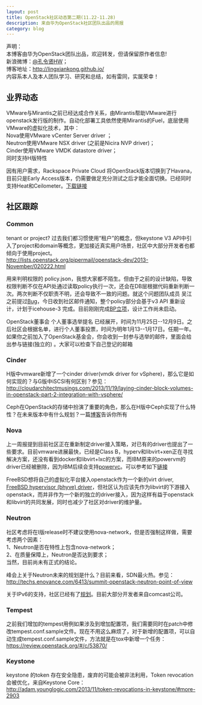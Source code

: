 ```yaml
---
layout: post
title: OpenStack社区动态第二期(11.22-11.28)
description: 来自华为OpenStack社区团队出品的周报
category: blog
---
```


声明：  
本博客由华为OpenStack团队出品，欢迎转发，但请保留原作者信息!  
新浪微博：[@孔令贤HW](http://weibo.com/lingxiankong)；  
博客地址：<http://lingxiankong.github.io/>  
内容系本人及本人团队学习、研究和总结，如有雷同，实属荣幸！

## 业界动态
VMware与Mirantis之前已经达成合作关系，由Mirantis帮助VMware进行openstack发行版的制作。自动化部署工具依然使用Mirantis的Fuel，底层使用VMware的虚拟化技术，其中：  
Nova使用VMware vCenter Server driver ；  
Neutron使用VMware NSX driver (之前是Nicira NVP driver)；  
Cinder使用VMware VMDK datastore driver；  
同时支持H版特性

因有用户需求，Rackspace Private Cloud 将OpenStack版本切换到了Havana，目前只是Early Access版本，仍需要做足充分测试之后才能全面切换。已经同时支持Heat和Ceilometer。[下载链接](http://www.rackspace.com/cloud/private/openstack_software/)

## 社区跟踪

### Common
tenant or project? 过去我们都习惯使用“租户”的概念，但keystone V3 API中引入了project和domain等概念，更加接近真实用户场景，社区中大部分开发者也都倾向于使用project。  
<http://lists.openstack.org/pipermail/openstack-dev/2013-November/020222.html>

用来判明权限的 policy.json，我想大家都不陌生。但由于之前的设计缺陷，导致权限判断不仅在API处通过读取policy执行一次，还会在DB层根据代码重新判断一次。两次判断不仅职责不明，还会导致不一致的问题。就这个问题团队成员 吴江 之前提过[Bug](https://bugs.launchpad.net/bugs/1240831)，今日收到社区邮件通知，整个policy部分会基于v3 API 重新设计，计划于icehouse-3 完成。目前刚刚完成[BP立项](https://blueprints.launchpad.net/nova/+spec/v3-api-policy)，设计工作尚未启动。

OpenStack董事会 个人董事选举提名 已经展开，时间为11月25日--12月9日。之后社区会根据名单，进行个人董事投票，时间为明年1月13--1月17日。任期一年。  
如果你之前加入了OpenStack基金会，你会收到一封参与选举的邮件，里面会给出参与链接(独立的) 。大家可以检查下自己登记的邮箱

### Cinder
H版中vmware新增了一个cinder driver(vmdk driver for vSphere)，那么它是如何实现的？与G版中iSCSI有何区别？参见：  
<http://cloudarchitectmusings.com/2013/11/19/laying-cinder-block-volumes-in-openstack-part-2-integration-with-vsphere/>  

Ceph在OpenStack的存储中扮演了重要的角色，那么在H版中Ceph实现了什么特性？在未来版本中有什么规划？一篇[博客](http://techs.enovance.com/6424/back-from-the-summit-cephopenstack-integration)告诉你所有

### Nova
上一周报提到目前社区正在重新制定driver接入策略，对已有的driver也提出了一些要求。目前vmware进展最快，已经是Class B，hyperv和libvirt+xen正在寻找解决方案，还没有看到docker和libvirt+lxc的方案，而IBM原来的powervm的driver已经被删除，因为IBM后续会支持[powervc](https://review.openstack.org/#/c/57774/)。可以参考如下[链接](http://ci.openstack.org/third_party.html)

FreeBSD想将自己的虚拟化平台接入openstack作为一个新的virt driver, [FreeBSD hypervisor (bhyve) driver](https://blueprints.launchpad.net/nova/+spec/freebsd-compute-node)，但社区认为应该先作为libvirt的下游接入openstack，而并非作为一个新的独立的driver接入，因为这样有益于openstack和libvirt的共同发展，同时也减少了社区对driver的维护量。

### Neutron
社区考虑将在I版release时不建议使用nova-network，但是否强制这样做，需要考虑两个因素：  
1、Neutron是否在特性上包含nova-network；  
2、在质量保障上，Neutron是否达到要求；  
当然，目前尚未有正式的结论。

峰会上关于Neutron未来的规划是什么？目前来看，SDN最火热。参见：  
<http://techs.enovance.com/6413/summit-openstack-neutron-point-of-view>

关于IPv6的支持，社区已经有了[规划](https://blueprints.launchpad.net/neutron/+spec/ipv6-feature-parity)。目前大部分开发者来自comcast公司。

### Tempest
之前我们增加的tempest用例如果涉及到增加配置项，我们需要同时在patch中修改tempest.conf.sample文件。现在不用这么麻烦了，对于新增的配置项，可以自动生成tempest.conf.sample文件，方法就是在tox中新增一个任务：  
<https://review.openstack.org/#/c/53870/>

### Keystone
keystone 的token 存在安全隐患，废弃的可能会被非法利用，Token revocation 会被优化，来自Keystone Core：  
<http://adam.younglogic.com/2013/11/token-revocations-in-keystone/#more-2903>








